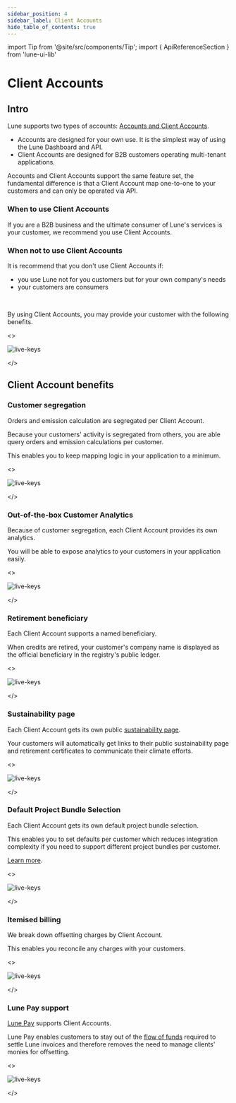 ```yaml
---
sidebar_position: 4
sidebar_label: Client Accounts
hide_table_of_contents: true
---
```

import Tip from '@site/src/components/Tip';
import { ApiReferenceSection } from 'lune-ui-lib'

# Client Accounts

<div className="sections">

<ApiReferenceSection>
<div className="paragraphSections">

<div>

## Intro

Lune supports two types of accounts: [Accounts and Client Accounts](/api/live-test-accounts#accounts).

* Accounts are designed for your own use. It is the simplest way of using the Lune Dashboard and API.
* Client Accounts are designed for B2B customers operating multi-tenant applications.

Accounts and Client Accounts support the same feature set, the fundamental difference is that a Client Account map one-to-one to your customers and can only be operated via API.

</div>
<div>

### When to use Client Accounts

If you are a B2B business and the ultimate consumer of Lune's services is your customer, we recommend you use Client Accounts.


### When not to use Client Accounts

It is recommend that you don't use Client Accounts if:
* you use Lune not for you customers but for your own company's needs
* your customers are consumers

<br />

By using Client Accounts, you may provide your customer with the following benefits.

</div>
<div>

</div>
</div>

<div className="miniSections">

<>

![live-keys](/img/live-keys.png)

</>

</div>

</ApiReferenceSection>

## Client Account benefits


<ApiReferenceSection>

<div className="paragraphSections">

<div>

### Customer segregation

Orders and emission calculation are segregated per Client Account.

Because your customers' activity is segregated from others, you are able query orders and emission calculations per customer.

This enables you to keep mapping logic in your application to a minimum.

</div>
<div>

</div>
</div>

<>

![live-keys](/img/live-keys.png)

</>

</ApiReferenceSection>

<ApiReferenceSection>

<div className="paragraphSections">

<div>

### Out-of-the-box Customer Analytics

Because of customer segregation, each Client Account provides its own analytics.

You will be able to expose analytics to your customers in your application easily.

</div>
<div>

</div>
</div>

<>

![live-keys](/img/live-keys.png)

</>

</ApiReferenceSection>

<ApiReferenceSection>

<div className="paragraphSections">

<div>

### Retirement beneficiary

Each Client Account supports a named beneficiary.

When credits are retired, your customer's company name is displayed as the official beneficiary in the registry's public ledger.

</div>
<div>

</div>
</div>

<>

![live-keys](/img/live-keys.png)

</>

</ApiReferenceSection>

<ApiReferenceSection>

<div className="paragraphSections">

<div>

### Sustainability page

Each Client Account gets its own public [sustainability page](/guides/share-your-impact).

Your customers will automatically get links to their public sustainability page and retirement certificates to communicate their climate efforts.

</div>
<div>

</div>
</div>

<>

![live-keys](/img/live-keys.png)

</>

</ApiReferenceSection>

<ApiReferenceSection>

<div className="paragraphSections">

<div>

### Default Project Bundle Selection

Each Client Account gets its own default project bundle selection.

This enables you to set defaults per customer which reduces integration complexity if you need to support different project bundles per customer.

[Learn more](/guides/selecting-project-bundles).

</div>
<div>

</div>
</div>

<>

![live-keys](/img/live-keys.png)

</>

</ApiReferenceSection>

<ApiReferenceSection>

<div className="paragraphSections">

<div>

### Itemised billing

We break down offsetting charges by Client Account.

This enables you reconcile any charges with your customers.

</div>
<div>

</div>
</div>

<>

![live-keys](/img/live-keys.png)

</>

</ApiReferenceSection>

<ApiReferenceSection>

<div className="paragraphSections">

<div>

### Lune Pay support

[Lune Pay](/guides/lune-pay) supports Client Accounts.

Lune Pay enables customers to stay out of the [flow of funds](/api/flow-of-funds) required to settle Lune invoices and therefore removes the need to manage clients' monies for offsetting.

</div>
<div>

</div>
</div>

<>

![live-keys](/img/live-keys.png)

</>

</ApiReferenceSection>

</div>
